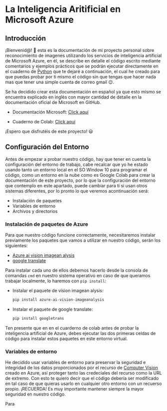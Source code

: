 # La Inteligencia Aritificial en Microsoft Azure

## Introducción

¡Bienvenid@! 👋 esta es la documentación de mi proyecto personal sobre reconocimiento de imagenes utilizando los servicios de inteligencia artificial de Microsoft Azure, en él, se describe en detalle el código escrito mediante comentarios y ejemplos prácticos que se podrán ejecutar directamente en el cuaderno de [Python](https://www.python.org/psf-landing/) que te dejaré a continuación, el cual he creado para que puedas probar por ti mismo el código sin que tengas que hacer nada mas que tener una simple cuenta de correo gmail 😉.

Se ha decidido crear esta documentación en español ya que esto mismo se encuentra explicado en inglés con mayor cantidad de detalle en la documentación oficial de Microsoft en GitHub.

+ Documentación Microsoft: [Click aquí](https://learn.microsoft.com/en-us/azure/ai-services/computer-vision/overview-image-analysis?tabs=4-0)

+ Cuaderno de Colab: [Click aquí](https://colab.research.google.com/drive/1tQ1ebKbxK0BhLUiDoIbv2nvHlXqNqxil#scrollTo=Pgdz-5wIMh-M)

¡Espero que disfrutéis de este proyecto! 😃

## Configuración del Entorno

Antes de empezar a probar nuestro código, hay que tener en cuenta la configuración del entorno de trabajo, cabe recalcar que yo he estado usando tanto un entorno local en el SO Window 10 para programar el código, como un entorno en la nube como es Google Colab para crear la documentación de este proyecto, por lo que la configuración del entorno que contemplo en este apartado, puede cambiar para ti si usan otros sistemas diferentes, por lo pronto lo que veremos acontinuación será:

+ Instalación de paquetes
+ Variables de entorno
+ Archivos y directorios

### Instalación de paquetes de Azure

Para que nuestro código funcione correctamente, necesitaremos instalar previamente los paquetes que vamos a utilizar en nuestro código, serán los siguientes:

+ [Azure ai vision imagean alysis](https://pypi.org/project/azure-ai-vision-imageanalysis/)
+ [google translate](https://pypi.org/project/googletrans/)

Para instalar cada uno de ellos debemos hacerlo desde la consola de comandas `cmd` en nuestro sistema operativo en caso de que queramos trabajar localmente, lo haremos con `pip install`:

+ Instalar el paquete de vision imagean alysis:
  ```bash
  pip install azure-ai-vision-imageanalysis
  ```
+ Instalar el paquete de google translate:
  ```bash
  pip install googletrans
  ```
Ten presente que en en el cuarderno de colab antes de probar la inteligencia artificial de Azure, debes ejecutar las dos primeras celdas de código para instalar estos paquetes en este entorno virtual.

### Variables de entorno

He decidido usar variables de entorno para preservar la seguridad e integridad de los datos proporcionados por el recurso de [Computer Vision](https://portal.vision.cognitive.azure.com/gallery/featured) creado en Azure, así proteger tanto las credeciales del recurso como la URL de extremo. Con esto te quiero decir que el código debería ser modificado en tal caso de que quieras usarlo en cualquier otro entorno con un recuerso propio. ¡RECUERDA! Es muy importante mantener siempre la mayor seguridad en nuestro código.

Para 








